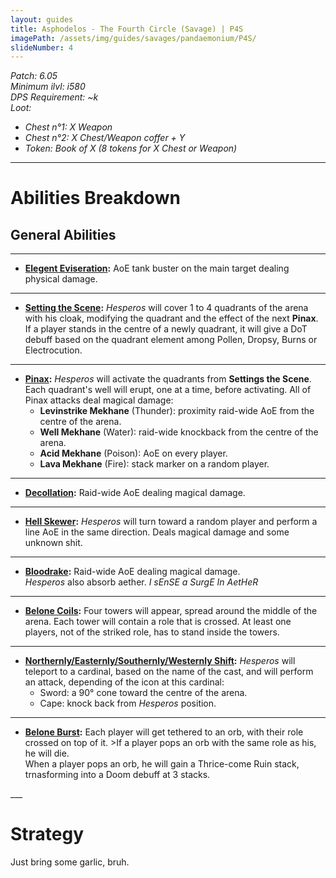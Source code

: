 ```yaml
---
layout: guides
title: Asphodelos - The Fourth Circle (Savage) | P4S
imagePath: /assets/img/guides/savages/pandaemonium/P4S/
slideNumber: 4
---
```


*Patch: 6.05  
Minimum ilvl: i580  
DPS Requirement: ~k  
Loot:*
+ *Chest n°1: X Weapon*
+ *Chest n°2: X Chest/Weapon coffer + Y*
+ *Token: Book of X (8 tokens for X Chest or Weapon)*

___

<h1><a id="Abilities Breakdown">Abilities Breakdown</a></h1>

<div class="guideSection" markdown="1">
<h2><a id="ABGeneral Abilities">General Abilities</a></h2>

___

+ **<ins>Elegent Eviseration</ins>:**
AoE tank buster on the main target dealing <span class="phys">physical damage</span>.

___

+ **<ins>Setting the Scene</ins>:**
*Hesperos* will cover 1 to 4 quadrants of the arena with his cloak, modifying the quadrant and the effect of the next **Pinax**.  
If a player stands in the centre of a newly quadrant, it will give a DoT debuff based on the quadrant element among <span class="speDebuff">Pollen</span>, <span class="speDebuff">Dropsy</span>, <span class="speDebuff">Burns</span> or <span class="speDebuff">Electrocution</span>.

___

+ **<ins>Pinax</ins>:**
*Hesperos* will activate the quadrants from **Settings the Scene**. Each quadrant's well will erupt, one at a time, before activating. All of Pinax attacks deal <span class="magic">magical damage</span>:  
	+ **Levinstrike Mekhane** (Thunder): proximity raid-wide AoE from the centre of the arena.  
	+ **Well Mekhane** (Water): raid-wide knockback from the centre of the arena.  
	+ **Acid Mekhane** (Poison): AoE on every player.  
	+ **Lava Mekhane** (Fire): stack marker on a random player.

___

+ **<ins>Decollation</ins>:**
Raid-wide AoE dealing <span class="magic">magical damage</span>.

___

+ **<ins>Hell Skewer</ins>:**
*Hesperos* will turn toward a random player and perform a line AoE in the same direction. Deals <span class="magic">magical damage</span> and some unknown shit.

___

+ **<ins>Bloodrake</ins>:**
Raid-wide AoE dealing <span class="magic">magical damage</span>.  
*Hesperos* also absorb aether. *I sEnSE a SurgE In AetHeR*

___

+ **<ins>Belone Coils</ins>:**
Four towers will appear, spread around the middle of the arena. Each tower will contain a role that is crossed. At least one players, not of the striked role, has to stand inside the towers.

___

+ **<ins>Northernly/Easternly/Southernly/Westernly Shift</ins>:**
*Hesperos* will teleport to a cardinal, based on the name of the cast, and will perform an attack, depending of the icon at this cardinal:  
	+ Sword: a 90° cone toward the centre of the arena.  
	+ Cape: knock back from *Hesperos* position.

___

+ **<ins>Belone Burst</ins>:**
Each player will get tethered to an orb, with their role crossed on top of it. >If a player pops an orb with the same role as his, he will die.  
When a player pops an orb, he will gain a <span class="speDebuff">Thrice-come Ruin</span> stack, trnasforming into a <span class="speDebuff">Doom</span> debuff at 3 stacks.

</div>
___
<h1><a id="Strategy">Strategy</a></h1>

<div class="guideSection" markdown="1">
<a id="SPhase 1"></a>

Just bring some garlic, bruh.

</div>